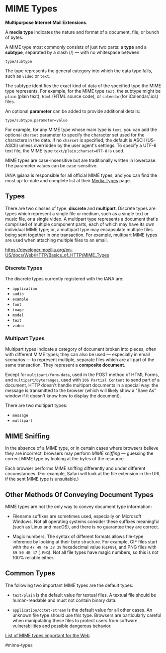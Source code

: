 # MIME Types

__Multipurpose Internet Mail Extensions__.

A __media type__ indicates the nature and format of a document, file, or bunch of bytes.

A MIME type most commonly consists of just two parts: a __type__ and a __subtype__, separated by a slash (/) — with no whitespace between:

```
type/subtype
```

The type represents the general category into which the data type falls, such as `video` or `text`.

The subtype identifies the exact kind of data of the specified type the MIME type represents. For example, for the MIME type `text`, the subtype might be `plain` (plain text), `html` (HTML source code), or `calendar`(for iCalendar/.ics) files.

An optional __parameter__ can be added to provide additional details:

```
type/subtype;parameter=value
```

For example, for any MIME type whose main type is `text`, you can add the optional `charset` parameter to specify the character set used for the characters in the data. If no `charset` is specified, the default is ASCII (US-ASCII) unless overridden by the user agent's settings. To specify a UTF-8 text file, the MIME type `text/plain;charset=UTF-8` is used.

MIME types are case-insensitive but are traditionally written in lowercase. The parameter values can be case-sensitive.

IANA @iana is responsible for all official MIME types, and you can find the most up-to-date and complete list at their [Media Types](https://www.iana.org/assignments/media-types/media-types.xhtml) page.

## Types

There are two classes of type: __discrete__ and __multipart__. Discrete types are types which represent a single file or medium, such as a single text or music file, or a single video. A multipart type represents a document that's comprised of multiple component parts, each of which may have its own individual MIME type; or, a multipart type may encapsulate multiple files being sent together in one transaction. For example, multipart MIME types are used when attaching multiple files to an email.

https://developer.mozilla.org/en-US/docs/Web/HTTP/Basics_of_HTTP/MIME_Types

### Discrete Types

The discrete types currently registered with the IANA are:

* `application`
* `audio`
* `example`
* `font`
* `image`
* `model`
* `text`
* `video`

### Multipart Types

Multipart types indicate a category of document broken into pieces, often with different MIME types; they can also be used — especially in email scenarios — to represent multiple, separate files which are all part of the same transaction. They represent a __composite document__.

Except for `multipart/form-data`, used in the POST method of HTML Forms, and `multipart/byteranges`, used with `206 Partial Content` to send part of a document, HTTP doesn't handle multipart documents in a special way: the message is transmitted to the browser (which will likely show a "Save As" window if it doesn't know how to display the document).

There are two multipart types:

* `message`
* `multipart`

## MIME Sniffing

In the absence of a MIME type, or in certain cases where browsers believe they are incorrect, browsers may perform _MIME sniffing_ — guessing the correct MIME type by looking at the bytes of the resource.

Each browser performs MIME sniffing differently and under different circumstances. (For example, Safari will look at the file extension in the URL if the sent MIME type is unsuitable.)

## Other Methods Of Conveying Document Types

MIME types are not the only way to convey document type information:

* Filename suffixes are sometimes used, especially on Microsoft Windows. Not all operating systems consider these suffixes meaningful (such as Linux and macOS), and there is no guarantee they are correct.

* Magic numbers. The syntax of different formats allows file-type inference by looking at their byte structure. For example, GIF files start with the `47 49 46 38 39` hexadecimal value (`GIF89`), and PNG files with `89 50 4E 47` (`.PNG`). Not all file types have magic numbers, so this is not 100% reliable either.

## Common Types

The following two important MIME types are the default types:

* `text/plain` is the default value for textual files. A textual file should be human-readable and must not contain binary data.

* `application/octet-stream` is the default value for all other cases. An unknown file type should use this type. Browsers are particularly careful when manipulating these files to protect users from software vulnerabilities and possible dangerous behavior.

[List of MIME types important for the Web](https://developer.mozilla.org/en-US/docs/Web/HTTP/Basics_of_HTTP/MIME_types/Common_types)

#mime-types
